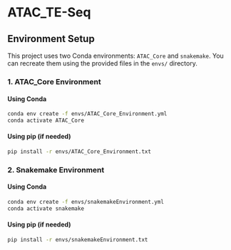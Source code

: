 # ATAC_TE-Seq

## Environment Setup

This project uses two Conda environments: `ATAC_Core` and `snakemake`. You can recreate them using the provided files in the `envs/` directory.

### 1. ATAC_Core Environment

#### Using Conda
```bash
conda env create -f envs/ATAC_Core_Environment.yml
conda activate ATAC_Core
```

#### Using pip (if needed)
```bash
pip install -r envs/ATAC_Core_Environment.txt
```

### 2. Snakemake Environment

#### Using Conda
```bash
conda env create -f envs/snakemakeEnvironment.yml
conda activate snakemake
```

#### Using pip (if needed)
```bash
pip install -r envs/snakemakeEnvironment.txt
```
